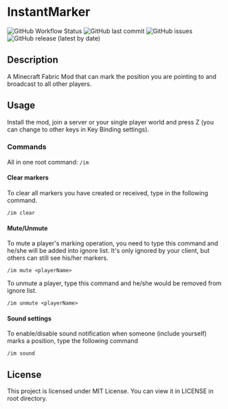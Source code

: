 # InstantMarker

![GitHub Workflow Status](https://img.shields.io/github/actions/workflow/status/Ranzeplay/InstantMarker/build.yml)
![GitHub last commit](https://img.shields.io/github/last-commit/Ranzeplay/InstantMarker)
![GitHub issues](https://img.shields.io/github/issues/Ranzeplay/InstantMarker)
![GitHub release (latest by date)](https://img.shields.io/github/v/release/Ranzeplay/InstantMarker)

## Description

A Minecraft Fabric Mod that can mark the position you are pointing to and broadcast to all other players.

## Usage

Install the mod, join a server or your single player world and press Z (you can change to other keys in Key Binding settings).

### Commands

All in one root command: `/im`

#### Clear markers

To clear all markers you have created or received, type in the following command.

```
/im clear
```

#### Mute/Unmute

To mute a player's marking operation, you need to type this command and he/she will be added into ignore list. It's only ignored by your client,  but others can still see his/her markers.

```
/im mute <playerName>
```

To unmute a player, type this command and he/she would be removed from ignore list.

```
/im unmute <playerName>
```

#### Sound settings

To enable/disable sound notification when someone (include yourself) marks a position, type the following command

```
/im sound
```



## License

This project is licensed under MIT License. You can view it in LICENSE in root directory.
